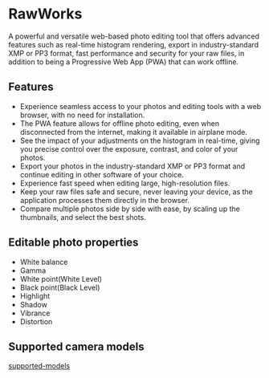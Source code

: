 # RawWorks
A powerful and versatile web-based photo editing tool that offers advanced features such as real-time histogram rendering, export in industry-standard XMP or PP3 format, fast performance and security for your raw files, in addition to being a Progressive Web App (PWA) that can work offline.

## Features
* Experience seamless access to your photos and editing tools with a web browser, with no need for installation.
* The PWA feature allows for offline photo editing, even when disconnected from the internet, making it available in airplane mode.
* See the impact of your adjustments on the histogram in real-time, giving you precise control over the exposure, contrast, and color of your photos.
* Export your photos in the industry-standard XMP or PP3 format and continue editing in other software of your choice.
* Experience fast speed when editing large, high-resolution files.
* Keep your raw files safe and secure, never leaving your device, as the application processes them directly in the browser.
* Compare multiple photos side by side with ease, by scaling up the thumbnails, and select the best shots.

## Editable photo properties
* White balance
* Gamma
* White point(White Level)
* Black point(Black Level)
* Highlight
* Shadow
* Vibrance
* Distortion

## Supported camera models
[supported-models](https://github.com/qdwang/quickraw/blob/main/supported-models.md)
